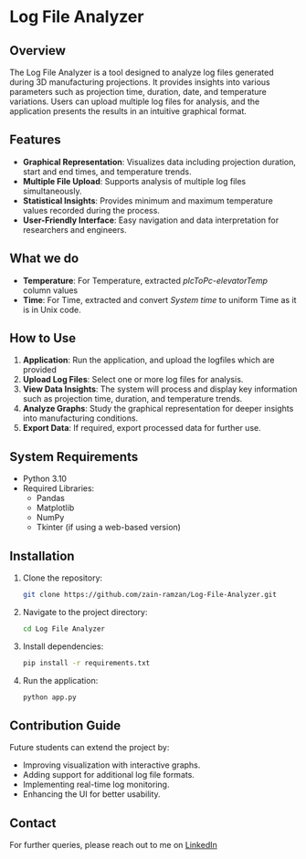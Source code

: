 # Log File Analyzer

## Overview
The Log File Analyzer is a tool designed to analyze log files generated during 3D manufacturing projections. It provides insights into various parameters such as projection time, duration, date, and temperature variations. Users can upload multiple log files for analysis, and the application presents the results in an intuitive graphical format.

## Features
- **Graphical Representation**: Visualizes data including projection duration, start and end times, and temperature trends.
- **Multiple File Upload**: Supports analysis of multiple log files simultaneously.
- **Statistical Insights**: Provides minimum and maximum temperature values recorded during the process.
- **User-Friendly Interface**: Easy navigation and data interpretation for researchers and engineers.
  
## What we do
- **Temperature**: For Temperature, extracted *plcToPc-elevatorTemp* column values
- **Time**: For Time, extracted and convert *System time* to uniform Time as it is in Unix code.
   
## How to Use
1. **Application**: Run the application, and upload the logfiles which are provided
2. **Upload Log Files**: Select one or more log files for analysis.
3. **View Data Insights**: The system will process and display key information such as projection time, duration, and temperature trends.
4. **Analyze Graphs**: Study the graphical representation for deeper insights into manufacturing conditions.
5. **Export Data**: If required, export processed data for further use.

## System Requirements
- Python 3.10
- Required Libraries:
  - Pandas
  - Matplotlib
  - NumPy
  - Tkinter (if using a web-based version)

## Installation
1. Clone the repository:
   ```bash
   git clone https://github.com/zain-ramzan/Log-File-Analyzer.git
   ```
2. Navigate to the project directory:
   ```bash
   cd Log File Analyzer
   ```
3. Install dependencies:
   ```bash
   pip install -r requirements.txt
   ```
4. Run the application:
   ```bash
   python app.py
   ```

## Contribution Guide
Future students can extend the project by:
- Improving visualization with interactive graphs.
- Adding support for additional log file formats.
- Implementing real-time log monitoring.
- Enhancing the UI for better usability.

## Contact
For further queries, please reach out to me on <a href="www.linkedin.com/in/zainramzan" target="_blank">LinkedIn</a>

